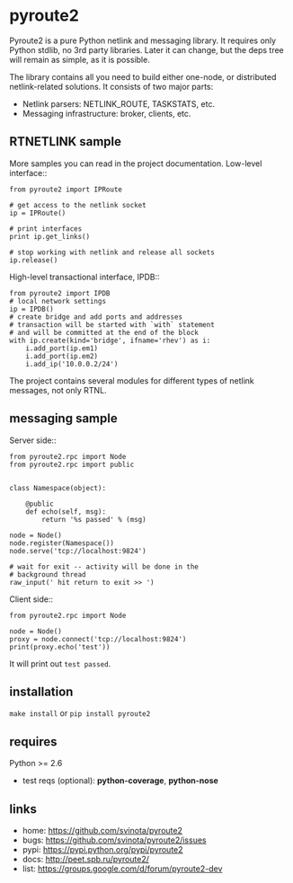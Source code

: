 pyroute2
========

Pyroute2 is a pure Python netlink and messaging library. It
requires only Python stdlib, no 3rd party libraries. Later
it can change, but the deps tree will remain as simple, as
it is possible.

The library contains all you need to build either one-node,
or distributed netlink-related solutions. It consists of two
major parts:

* Netlink parsers: NETLINK\_ROUTE, TASKSTATS, etc.
* Messaging infrastructure: broker, clients, etc.

RTNETLINK sample
----------------

More samples you can read in the project documentation.
Low-level interface::

    from pyroute2 import IPRoute

    # get access to the netlink socket
    ip = IPRoute()

    # print interfaces
    print ip.get_links()

    # stop working with netlink and release all sockets
    ip.release()

High-level transactional interface, IPDB::

    from pyroute2 import IPDB
    # local network settings
    ip = IPDB()
    # create bridge and add ports and addresses
    # transaction will be started with `with` statement
    # and will be committed at the end of the block
    with ip.create(kind='bridge', ifname='rhev') as i:
        i.add_port(ip.em1)
        i.add_port(ip.em2)
        i.add_ip('10.0.0.2/24')


The project contains several modules for different types of
netlink messages, not only RTNL.

messaging sample
----------------

Server side::

    from pyroute2.rpc import Node
    from pyroute2.rpc import public


    class Namespace(object):

        @public
        def echo(self, msg):
            return '%s passed' % (msg)

    node = Node()
    node.register(Namespace())
    node.serve('tcp://localhost:9824')

    # wait for exit -- activity will be done in the
    # background thread
    raw_input(' hit return to exit >> ')

Client side::

    from pyroute2.rpc import Node

    node = Node()
    proxy = node.connect('tcp://localhost:9824')
    print(proxy.echo('test'))


It will print out `test passed`.

installation
------------

`make install` or `pip install pyroute2`

requires
--------

Python >= 2.6

  * test reqs (optional): **python-coverage**, **python-nose**

links
-----

* home: https://github.com/svinota/pyroute2
* bugs: https://github.com/svinota/pyroute2/issues
* pypi: https://pypi.python.org/pypi/pyroute2
* docs: http://peet.spb.ru/pyroute2/
* list: https://groups.google.com/d/forum/pyroute2-dev
